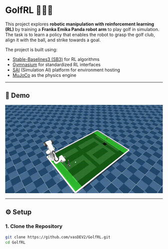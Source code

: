 # GolfRL 🏌️‍♂️🤖

This project explores **robotic manipulation with reinforcement learning (RL)** by training a **Franka Emika Panda robot arm** to play golf in simulation.  
The task is to learn a policy that enables the robot to grasp the golf club, align it with the ball, and strike towards a goal.  

The project is built using:  
- [Stable-Baselines3 (SB3)](https://github.com/DLR-RM/stable-baselines3) for RL algorithms  
- [Gymnasium](https://gymnasium.farama.org/) for standardized RL interfaces  
- [SAI](https://competesai.com/) (Simulation AI) platform for environment hosting  
- [MuJoCo](https://mujoco.org/) as the physics engine  

---

## 🎥 Demo


![Demo](videos/trained_model.gif)


---

## ⚙️ Setup

### 1. Clone the Repository

```bash
git clone https://github.com/vasDEV2/GolfRL.git
cd GolfRL

